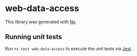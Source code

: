 # web-data-access

This library was generated with [Nx](https://nx.dev).

## Running unit tests

Run `nx test web-data-access` to execute the unit tests via [Jest](https://jestjs.io).
